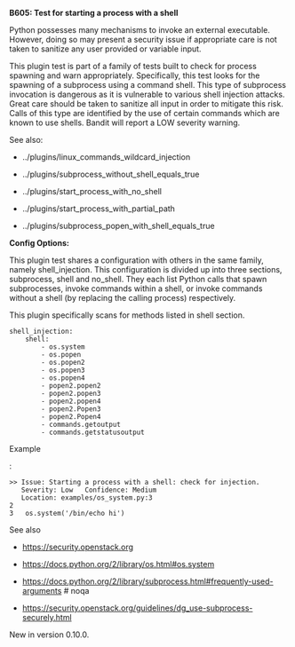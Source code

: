 **B605: Test for starting a process with a shell**

Python possesses many mechanisms to invoke an external executable.
However, doing so may present a security issue if appropriate care is
not taken to sanitize any user provided or variable input.

This plugin test is part of a family of tests built to check for process
spawning and warn appropriately. Specifically, this test looks for the
spawning of a subprocess using a command shell. This type of subprocess
invocation is dangerous as it is vulnerable to various shell injection
attacks. Great care should be taken to sanitize all input in order to
mitigate this risk. Calls of this type are identified by the use of
certain commands which are known to use shells. Bandit will report a LOW
severity warning.

See also:

-   <span
    class="xref std std-doc">../plugins/linux\_commands\_wildcard\_injection</span>

-   <span
    class="xref std std-doc">../plugins/subprocess\_without\_shell\_equals\_true</span>

-   <span
    class="xref std std-doc">../plugins/start\_process\_with\_no\_shell</span>

-   <span
    class="xref std std-doc">../plugins/start\_process\_with\_partial\_path</span>

-   <span
    class="xref std std-doc">../plugins/subprocess\_popen\_with\_shell\_equals\_true</span>

**Config Options:**

This plugin test shares a configuration with others in the same family,
namely shell\_injection. This configuration is divided up into three
sections, subprocess, shell and no\_shell. They each list Python calls
that spawn subprocesses, invoke commands within a shell, or invoke
commands without a shell (by replacing the calling process)
respectively.

This plugin specifically scans for methods listed in shell section.

<div class="highlight-yaml notranslate" markdown="1">

<div class="highlight" markdown="1">

    shell_injection:
        shell:
            - os.system
            - os.popen
            - os.popen2
            - os.popen3
            - os.popen4
            - popen2.popen2
            - popen2.popen3
            - popen2.popen4
            - popen2.Popen3
            - popen2.Popen4
            - commands.getoutput
            - commands.getstatusoutput

</div>

</div>

Example

:   

<div class="highlight-none notranslate" markdown="1">

<div class="highlight" markdown="1">

    >> Issue: Starting a process with a shell: check for injection.
       Severity: Low   Confidence: Medium
       Location: examples/os_system.py:3
    2
    3   os.system('/bin/echo hi')

</div>

</div>

<div class="admonition seealso" markdown="1">

See also

-   <a href="https://security.openstack.org" class="reference external">https://security.openstack.org</a>

-   <a href="https://docs.python.org/2/library/os.html#os.system" class="reference external">https://docs.python.org/2/library/os.html#os.system</a>

-   <a href="https://docs.python.org/2/library/subprocess.html#frequently-used-arguments" class="reference external">https://docs.python.org/2/library/subprocess.html#frequently-used-arguments</a>
    \# noqa

-   <a href="https://security.openstack.org/guidelines/dg_use-subprocess-securely.html" class="reference external">https://security.openstack.org/guidelines/dg_use-subprocess-securely.html</a>

</div>

<div class="versionadded" markdown="1">

<span class="versionmodified added">New in version 0.10.0.</span>

</div>
